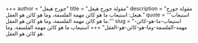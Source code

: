 +++
author = "جورج هيغل"
title = "مقولة جورج هيغل"
description = "مقولة جورج هيغل: استيعاب ما هو كائن مهمة الفلسفة، وما هو كائن هو العقل."
quote = '''استيعاب ما هو كائن مهمة الفلسفة، وما هو كائن هو العقل.''' 
slug = "استيعاب-ما-هو-كائن-مهمة-الفلسفة-وما-هو-كائن-هو-العقل"
+++
استيعاب ما هو كائن مهمة الفلسفة، وما هو كائن هو العقل.
